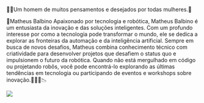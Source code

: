 🧍💥Um homem de muitos pensamentos e desejados por todas mulheres.💯

🛑Matheus Balbino
Apaixonado por tecnologia e robótica, Matheus Balbino é um entusiasta da inovação e das soluções inteligentes. Com um profundo interesse por como a tecnologia pode transformar o mundo, ele se dedica a explorar as fronteiras da automação e da inteligência artificial. Sempre em busca de novos desafios, Matheus combina conhecimento técnico com criatividade para desenvolver projetos que desafiem o status quo e impulsionem o futuro da robótica. Quando não está mergulhado em código ou projetando robôs, você pode encontrá-lo explorando as últimas tendências em tecnologia ou participando de eventos e workshops sobre inovação.🛑💸💪📉

![](https://media1.tenor.com/m/fCRbOOdvnbIAAAAC/funny.gif)
